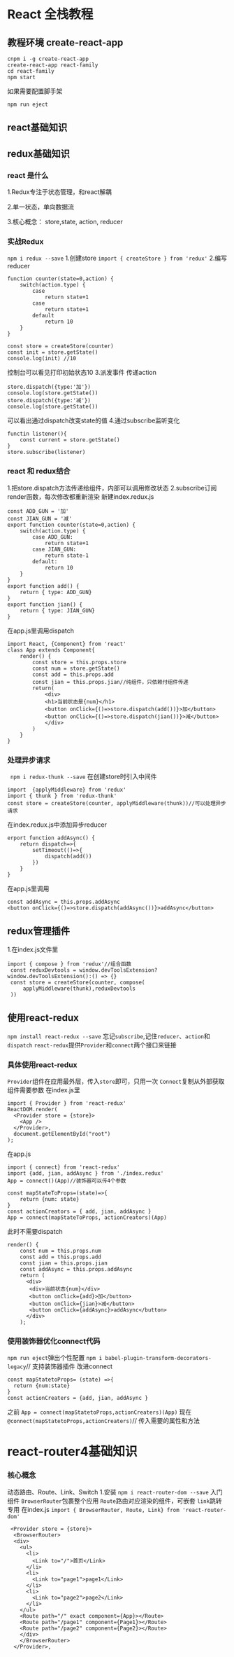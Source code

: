 # React 全栈教程

## 教程环境 create-react-app

```
cnpm i -g create-react-app
create-react-app react-family
cd react-family
npm start
```
如果需要配置脚手架
```
npm run eject
```
## react基础知识
## redux基础知识
### react 是什么
1.Redux专注于状态管理，和react解耦
 
2.单一状态，单向数据流

3.核心概念： store,state, action, reducer
### 实战Redux
```npm i redux --save```
1.创建store
```import { createStore } from 'redux'```
2.编写reducer
```
function counter(state=0,action) {
    switch(action.type) {
        case 
            return state+1
        case 
            return state+1
        default 
            return 10
    }
}
```
```
const store = createStore(counter)
const init = store.getState()
console.log(init) //10
```
控制台可以看见打印初始状态10
3.派发事件 传递action
```
store.dispatch({type:'加'})
console.log(store.getState())
store.dispatch({type:'减'})
console.log(store.getState())
```
可以看出通过dispatch改变state的值
4.通过subscribe监听变化
```
functin listener(){
    const current = store.getState()
}
store.subscribe(listener)
```
### react 和 redux结合
1.把store.dispatch方法传递给组件，内部可以调用修改状态
2.subscribe订阅 render函数，每次修改都重新渲染
新建index.redux.js
```
const ADD_GUN = '加'
const JIAN_GUN = '减'
export function counter(state=0,action) {
    switch(action.type) {
        case ADD_GUN:
            return state+1
        case JIAN_GUN:
            return state-1
        default:
            return 10
    }
}
export function add() {
    return { type: ADD_GUN}
}
export function jian() {
    return { type: JIAN_GUN}
}
```
在app.js里调用dispatch
```
import React, {Component} from 'react'
class App extends Component{
    render() {
        const store = this.props.store
        const num = store.getState()
        const add = this.props.add
        const jian = this.props.jian//纯组件，只依赖付组件传递
        return(
            <div>
            <h1>当前状态是{num}</h1>
            <button onClick={()=>store.dispatch(add())}>加</button>
            <button onClick={()=>store.dispatch(jian())}>减</button>
            </div>
        )
    }
}
```
### 处理异步请求
``` npm i redux-thunk --save```
在创建store时引入中间件
```
import  {applyMiddleware} from 'redux'
import { thunk } from 'redux-thunk'
const store = createStore(counter, applyMiddleware(thunk))//可以处理异步请求
```
在index.redux.js中添加异步reducer
``` 
erport function addAsync() {
    return dispatch=>{
        setTimeout(()=>{
            dispatch(add())
        })
    }
}
```
在app.js里调用
```
const addAsync = this.props.addAsync
<button onClick={()=>store.dispatch(addAsync())}>addAsync</button>
```
## redux管理插件
1.在index.js文件里
```
import { compose } from 'redux'//组合函数
 const reduxDevtools = window.devToolsExtension?window.devToolsExtension():() => {}
 const store = createStore(counter, compose(
     applyMiddleware(thunk),reduxDevtools
 ))
 ```
## 使用react-redux
`npm install react-redux --save`
忘记`subscribe`,记住`reducer`、`action`和`dispatch`
`react-redux`提供`Provider`和`connect`两个接口来链接
### 具体使用react-redux
`Provider`组件在应用最外层，传入`store`即可，只用一次
`Connect`复制从外部获取组件需要参数
在index.js里
```
import { Provider } from 'react-redux'
ReactDOM.render(
  <Provider store = {store}>
    <App />
  </Provider>,
  document.getElementById("root")
);
```
在app.js
```
import { connect} from 'react-redux'
import {add, jian, addAsync } from './index.redux'
App = connect()(App)//装饰器可以传4个参数

const mapStateToProps=(state)=>{
    return {num: state}
}
const actionCreators = { add, jian, addAsync }
App = connect(mapStateToProps, actionCreators)(App)
```
此时不需要dispatch
```
render() {
    const num = this.props.num
    const add = this.props.add
    const jian = this.props.jian
    const addAsync = this.props.addAsync
    return (
      <div>
       <div>当前状态{num}</div>
       <button onClick={add}>加</button>   
       <button onClick={jian}>减</button>   
       <button onClick={addAsync}>addAsync</button>   
      </div>
    );
```
### 使用装饰器优化connect代码
`npm run eject`弹出个性配置
```npm i babel-plugin-transform-decorators-legacy```// 支持装饰器插件
改进connect
```
const mapStatetoProps= (state) =>{
  return {num:state}
}
const actionCreaters = {add, jian, addAsync }
```
之前
`App = connect(mapStatetoProps,actionCreaters)(App)`
现在
`@connect(mapStatetoProps,actionCreaters)`// 传入需要的属性和方法
# react-router4基础知识
### 核心概念
动态路由、Route、Link、Switch
1.安装
`npm i react-router-dom --save`
入门组件
`BrowserRouter`包裹整个应用
`Route`路由对应渲染的组件，可嵌套
`link`跳转专用
在index.js
`import { BrowserRouter, Route, Link} from 'react-router-dom'`
```
 <Provider store = {store}>
  <BrowserRouter>
  <div>
    <ul>
      <li>
        <Link to="/">首页</Link>  
      </li>
      <li>
        <Link to="page1">page1</Link>  
      </li>
      <li>
        <Link to="page2">page2</Link>  
      </li>
    </ul>
    <Route path="/" exact component={App}></Route>
    <Route path="/page1" component={Page1}></Route>
    <Route path="/page2" component={Page2}></Route>
    </div>
    </BrowserRouter>
  </Provider>,
  ```